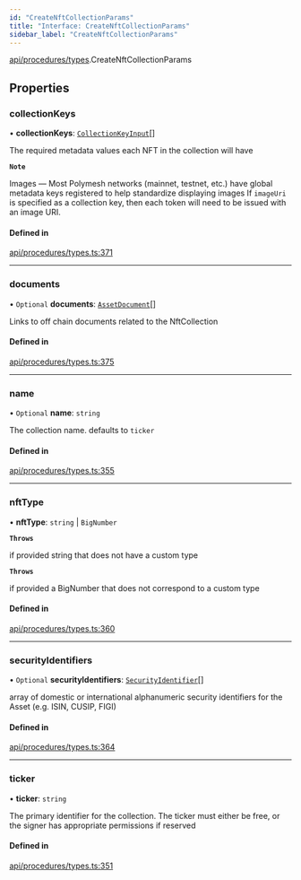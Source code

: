 ```yaml
---
id: "CreateNftCollectionParams"
title: "Interface: CreateNftCollectionParams"
sidebar_label: "CreateNftCollectionParams"
---
```


[api/procedures/types](../../../../../modules/API/Procedures/Types/Types.md).CreateNftCollectionParams

## Properties

### collectionKeys

• **collectionKeys**: [`CollectionKeyInput`](../../../../../modules/API/Procedures/Types/Types.md#collectionkeyinput)[]

The required metadata values each NFT in the collection will have

**`Note`**

Images — Most Polymesh networks (mainnet, testnet, etc.) have global metadata keys registered to help standardize displaying images
If `imageUri` is specified as a collection key, then each token will need to be issued with an image URI.

#### Defined in

[api/procedures/types.ts:371](https://github.com/PolymeshAssociation/polymesh-sdk/blob/2c78f6c34/src/api/procedures/types.ts#L371)

___

### documents

• `Optional` **documents**: [`AssetDocument`](../../../../Types/AssetDocument/AssetDocument.md)[]

Links to off chain documents related to the NftCollection

#### Defined in

[api/procedures/types.ts:375](https://github.com/PolymeshAssociation/polymesh-sdk/blob/2c78f6c34/src/api/procedures/types.ts#L375)

___

### name

• `Optional` **name**: `string`

The collection name. defaults to `ticker`

#### Defined in

[api/procedures/types.ts:355](https://github.com/PolymeshAssociation/polymesh-sdk/blob/2c78f6c34/src/api/procedures/types.ts#L355)

___

### nftType

• **nftType**: `string` \| `BigNumber`

**`Throws`**

if provided string that does not have a custom type

**`Throws`**

if provided a BigNumber that does not correspond to a custom type

#### Defined in

[api/procedures/types.ts:360](https://github.com/PolymeshAssociation/polymesh-sdk/blob/2c78f6c34/src/api/procedures/types.ts#L360)

___

### securityIdentifiers

• `Optional` **securityIdentifiers**: [`SecurityIdentifier`](../../../../Types/SecurityIdentifier/SecurityIdentifier.md)[]

array of domestic or international alphanumeric security identifiers for the Asset (e.g. ISIN, CUSIP, FIGI)

#### Defined in

[api/procedures/types.ts:364](https://github.com/PolymeshAssociation/polymesh-sdk/blob/2c78f6c34/src/api/procedures/types.ts#L364)

___

### ticker

• **ticker**: `string`

The primary identifier for the collection. The ticker must either be free, or the signer has appropriate permissions if reserved

#### Defined in

[api/procedures/types.ts:351](https://github.com/PolymeshAssociation/polymesh-sdk/blob/2c78f6c34/src/api/procedures/types.ts#L351)
